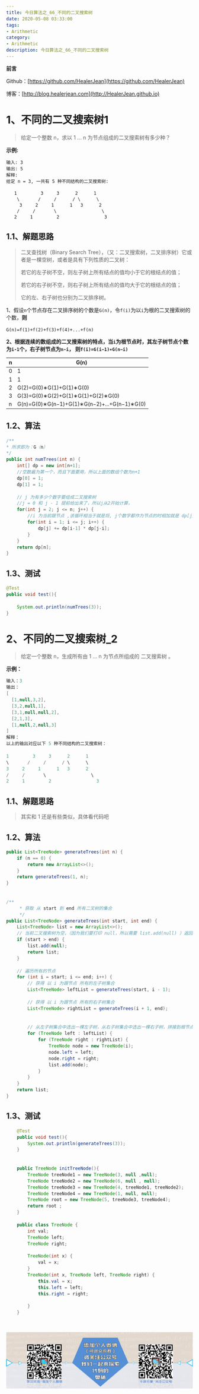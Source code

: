 ```yaml
---
title: 今日算法之_66_不同的二叉搜索树
date: 2020-05-08 03:33:00
tags: 
- Arithmetic
category: 
- Arithmetic
description: 今日算法之_66_不同的二叉搜索树
---
```


**前言**     

 Github：[https://github.com/HealerJean](https://github.com/HealerJean)         

 博客：[http://blog.healerjean.com](http://HealerJean.github.io)          



# 1、不同的二叉搜索树1
> 给定一个整数 n，求以 1 ... n 为节点组成的二叉搜索树有多少种？

**示例:**

```
输入: 3
输出: 5
解释:
给定 n = 3, 一共有 5 种不同结构的二叉搜索树:

   1         3     3      2      1
    \       /     /      / \      \
     3     2     1      1   3      2
    /     /       \                 \
   2     1         2                 3
```



## 1.1、解题思路 

> 二叉查找树（Binary Search Tree），（又：二叉搜索树，二叉排序树）它或者是一棵空树，或者是具有下列性质的二叉树：    
>
>  若它的左子树不空，则左子树上所有结点的值均小于它的根结点的值；       
>
> 若它的右子树不空，则右子树上所有结点的值均大于它的根结点的值；      
>
> 它的左、右子树也分别为二叉排序树。



1、假设`n`个节点存在二叉排序树的个数是`G(n)`，令`f(i)`为以`i`为根的二叉搜索树的个数，**则**    

`G(n)=f(1)+f(2)+f(3)+f(4)+...+f(n)`        

**2、根据连续的数组成的二叉搜索树的特点，当`i`为根节点时，其左子树节点个数为`i-1`个，右子树节点为`n-i`，   则`f(i)=G(i−1)∗G(n−i)`**      

| n    | G(n)                                         |
| ---- | -------------------------------------------- |
| 0    | 1                                            |
| 1    | 1                                            |
| 2    | G(2)=G(0)∗G(1)+G(1)∗G(0)                     |
| 3    | G(3)=G(0)∗G(2)+G(1)∗G(1)+G(2)∗G(0)           |
| n    | G(n)=G(0)∗G(n−1)+G(1)∗G(n−2)+...+G(n−1)∗G(0) |



## 1.2、算法

```java
/**
* 所求即为：G（n）
*/
public int numTrees(int n) {
    int[] dp = new int[n+1];
    //空数最为第一个，而且下面要用，所以上面的数组个数为n+1
    dp[0] = 1;
    dp[1] = 1;

    // j 为有多少个数字要组成二叉搜索树
    //j = 0 和 j - 1 提前给出来了，所以j从2开始计算，
    for(int j = 2; j <= n; j++) {
        //i 为当前跟节点 ,该循环相当于就是将, j个数字都作为节点的时相加就是 dp[j]
        for(int i = 1; i <= j; i++) {
            dp[j] += dp[i-1] * dp[j-i];
        }
    }
    return dp[n];
}
```






## 1.3、测试 

```java
@Test
public void test(){

    System.out.println(numTrees(3));
}
```



# 2、不同的二叉搜索树_2

> 给定一个整数 n，生成所有由 1 ... n 为节点所组成的 二叉搜索树 。

 **示例：**

```java
输入：3
输出：
[
  [1,null,3,2],
  [3,2,null,1],
  [3,1,null,null,2],
  [2,1,3],
  [1,null,2,null,3]
]
解释：
以上的输出对应以下 5 种不同结构的二叉搜索树：

1         3     3      2      1
\       /     /      / \      \
3     2     1      1   3      2
/     /       \                 \
2     1         2                 3
```

## 1.1、解题思路 

> 其实和 1 还是有些类似，具体看代码吧



## 1.2、算法

```java
public List<TreeNode> generateTrees(int n) {
    if (n == 0) {
        return new ArrayList<>();
    }
    return generateTrees(1, n);
}


/**
     * 获取 从 start 到 end 所有二叉树的集合
     */
public List<TreeNode> generateTrees(int start, int end) {
    List<TreeNode> list = new ArrayList<>();
    // 当前二叉搜索树为空，（因为我们要打印 null，所以需要 list.add(null) ）返回空节点即可。
    if (start > end) {
        list.add(null);
        return list;
    }

    // 遍历所有的节点
    for (int i = start; i <= end; i++) {
        // 获得 以 i 为跟节点 所有的左子树集合
        List<TreeNode> leftList = generateTrees(start, i - 1);

        // 获得 以 i 为跟节点 所有的右子树集合
        List<TreeNode> rightList = generateTrees(i + 1, end);


        // 从左子树集合中选出一棵左子树，从右子树集合中选出一棵右子树，拼接到根节点上
        for (TreeNode left : leftList) {
            for (TreeNode right : rightList) {
                TreeNode node = new TreeNode(i);
                node.left = left;
                node.right = right;
                list.add(node);
            }
        }
    }
    return list;
}
```





## 1.3、测试 

```java
    @Test
    public void test(){
        System.out.println(generateTrees(3));
    }


    public TreeNode initTreeNode(){
        TreeNode treeNode1 = new TreeNode(3, null ,null);
        TreeNode treeNode2 = new TreeNode(6, null , null);
        TreeNode treeNode3 = new TreeNode(4, treeNode1, treeNode2);
        TreeNode treeNode4 = new TreeNode(1, null, null);
        TreeNode root = new TreeNode(5, treeNode3, treeNode4);
        return root ;
    }

    public class TreeNode {
        int val;
        TreeNode left;
        TreeNode right;

        TreeNode(int x) {
            val = x;
        }
        TreeNode(int x, TreeNode left, TreeNode right) {
            this.val = x;
            this.left = left;
            this.right = right;

        }
    }
```





​          

![ContactAuthor](https://raw.githubusercontent.com/HealerJean/HealerJean.github.io/master/assets/img/artical_bottom.jpg)



<link rel="stylesheet" href="https://unpkg.com/gitalk/dist/gitalk.css">

<script src="https://unpkg.com/gitalk@latest/dist/gitalk.min.js"></script> 
<div id="gitalk-container"></div>    
 <script type="text/javascript">
    var gitalk = new Gitalk({
		clientID: `1d164cd85549874d0e3a`,
		clientSecret: `527c3d223d1e6608953e835b547061037d140355`,
		repo: `HealerJean.github.io`,
		owner: 'HealerJean',
		admin: ['HealerJean'],
		id: 'i8TytRbCXBaFr9sl',
    });
    gitalk.render('gitalk-container');
</script> 


